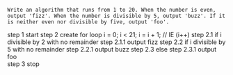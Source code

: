 ```
Write an algorithm that runs from 1 to 20. When the number is even, output 'fizz'. When the number is divisible by 5, output 'buzz'. If it is neither even nor divisible by five, output 'foo'.
```

step 1 start
step 2 create for loop i = 0; i < 21; i = i + 1; // IE (i++)
    step 2.1 if i divisible by 2 with no remainder 
        step 2.1.1 output fizz
    step 2.2 if i divisible by 5 with no remainder
        step 2.2.1 output buzz
    step 2.3 else
       step 2.3.1 output foo         
step 3 stop 
